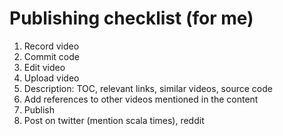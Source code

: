 # Publishing checklist (for me)

1. Record video
2. Commit code
3. Edit video
4. Upload video
5. Description: TOC, relevant links, similar videos, source code
6. Add references to other videos mentioned in the content
7. Publish
8. Post on twitter (mention scala times), reddit
